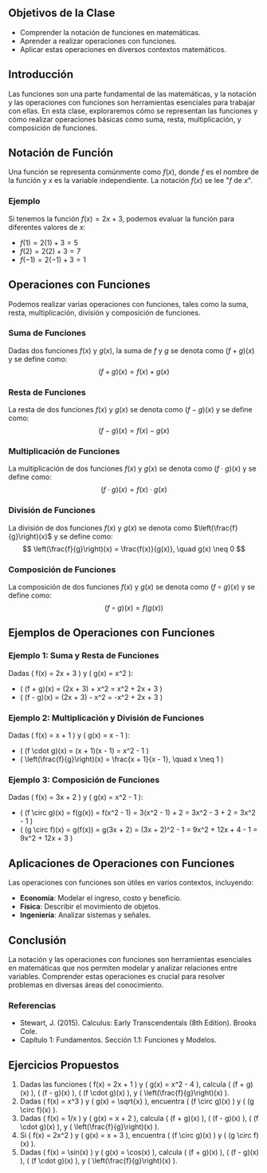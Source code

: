 ## Objetivos de la Clase
- Comprender la notación de funciones en matemáticas.
- Aprender a realizar operaciones con funciones.
- Aplicar estas operaciones en diversos contextos matemáticos.

## Introducción
Las funciones son una parte fundamental de las matemáticas, y la notación y las operaciones con funciones son herramientas esenciales para trabajar con ellas. En esta clase, exploraremos cómo se representan las funciones y cómo realizar operaciones básicas como suma, resta, multiplicación, y composición de funciones.

## Notación de Función
Una función se representa comúnmente como $f(x)$, donde $f$ es el nombre de la función y $x$ es la variable independiente. La notación $f(x)$ se lee "$f$ de $x$".

### Ejemplo
Si tenemos la función $f(x) = 2x + 3$, podemos evaluar la función para diferentes valores de $x$:
- $f(1) = 2(1) + 3 = 5$
- $f(2) = 2(2) + 3 = 7$
- $f(-1) = 2(-1) + 3 = 1$

## Operaciones con Funciones
Podemos realizar varias operaciones con funciones, tales como la suma, resta, multiplicación, división y composición de funciones.

### Suma de Funciones
Dadas dos funciones $f(x)$ y $g(x)$, la suma de $f$ y $g$ se denota como $(f + g)(x)$  y se define como:
$$
(f + g)(x) = f(x) + g(x)
$$

### Resta de Funciones
La resta de dos funciones $f(x)$ y $g(x)$ se denota como $(f - g)(x)$ y se define como:
$$
(f - g)(x) = f(x) - g(x)
$$

### Multiplicación de Funciones
La multiplicación de dos funciones $f(x)$ y $g(x)$ se denota como $(f \cdot g)(x)$  y se define como:
$$
(f \cdot g)(x) = f(x) \cdot g(x)
$$

### División de Funciones
La división de dos funciones $f(x)$ y $g(x)$ se denota como $\left(\frac{f}{g}\right)(x)$  y se define como:
$$
\left(\frac{f}{g}\right)(x) = \frac{f(x)}{g(x)}, \quad g(x) \neq 0
$$

### Composición de Funciones
La composición de dos funciones $f(x)$ y $g(x)$ se denota como $(f \circ g)(x)$  y se define como:
$$
(f \circ g)(x) = f(g(x))
$$

## Ejemplos de Operaciones con Funciones

### Ejemplo 1: Suma y Resta de Funciones
Dadas \( f(x) = 2x + 3 \) y \( g(x) = x^2 \):
- \( (f + g)(x) = (2x + 3) + x^2 = x^2 + 2x + 3 \)
- \( (f - g)(x) = (2x + 3) - x^2 = -x^2 + 2x + 3 \)

### Ejemplo 2: Multiplicación y División de Funciones
Dadas \( f(x) = x + 1 \) y \( g(x) = x - 1 \):
- \( (f \cdot g)(x) = (x + 1)(x - 1) = x^2 - 1 \)
- \( \left(\frac{f}{g}\right)(x) = \frac{x + 1}{x - 1}, \quad x \neq 1 \)

### Ejemplo 3: Composición de Funciones
Dadas \( f(x) = 3x + 2 \) y \( g(x) = x^2 - 1 \):
- \( (f \circ g)(x) = f(g(x)) = f(x^2 - 1) = 3(x^2 - 1) + 2 = 3x^2 - 3 + 2 = 3x^2 - 1 \)
- \( (g \circ f)(x) = g(f(x)) = g(3x + 2) = (3x + 2)^2 - 1 = 9x^2 + 12x + 4 - 1 = 9x^2 + 12x + 3 \)

## Aplicaciones de Operaciones con Funciones
Las operaciones con funciones son útiles en varios contextos, incluyendo:
- **Economía**: Modelar el ingreso, costo y beneficio.
- **Física**: Describir el movimiento de objetos.
- **Ingeniería**: Analizar sistemas y señales.

## Conclusión
La notación y las operaciones con funciones son herramientas esenciales en matemáticas que nos permiten modelar y analizar relaciones entre variables. Comprender estas operaciones es crucial para resolver problemas en diversas áreas del conocimiento.

### Referencias
- Stewart, J. (2015). Calculus: Early Transcendentals (8th Edition). Brooks Cole.
- Capítulo 1: Fundamentos. Sección 1.1: Funciones y Modelos.

## Ejercicios Propuestos
1. Dadas las funciones \( f(x) = 2x + 1 \) y \( g(x) = x^2 - 4 \), calcula \( (f + g)(x) \), \( (f - g)(x) \), \( (f \cdot g)(x) \), y \( \left(\frac{f}{g}\right)(x) \).
2. Dadas \( f(x) = x^3 \) y \( g(x) = \sqrt{x} \), encuentra \( (f \circ g)(x) \) y \( (g \circ f)(x) \).
3. Dadas \( f(x) = 1/x \) y \( g(x) = x + 2 \), calcula \( (f + g)(x) \), \( (f - g)(x) \), \( (f \cdot g)(x) \), y \( \left(\frac{f}{g}\right)(x) \).
4. Si \( f(x) = 2x^2 \) y \( g(x) = x + 3 \), encuentra \( (f \circ g)(x) \) y \( (g \circ f)(x) \).
5. Dadas \( f(x) = \sin(x) \) y \( g(x) = \cos(x) \), calcula \( (f + g)(x) \), \( (f - g)(x) \), \( (f \cdot g)(x) \), y \( \left(\frac{f}{g}\right)(x) \).